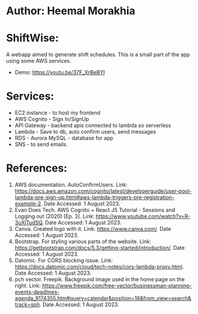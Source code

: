 # Author: Heemal Morakhia

# ShiftWise:

A webapp aimed to generate shift schedules. This is a small part of the app using some AWS services.

- Demo: https://youtu.be/37F_XrBeBYI

# Services:

- EC2 instance - to host my frontend
- AWS Cognito - Sign In/SignUp
- API Gateway - backend apis connected to lambda so serverless
- Lambda - Save to db, auto confirm users, send messages
- RDS - Aurora MySQL - database for app
- SNS - to send emails.

# References:

1. AWS documentation. AutoConfirmUsers. Link: https://docs.aws.amazon.com/cognito/latest/developerguide/user-pool-lambda-pre-sign-up.html#aws-lambda-triggers-pre-registration-example-2. Date Accessed: 1 August 2023.
2. Evan Does Tech. AWS Cognito + React JS Tutorial - Sessions and Logging out (2020) [Ep. 3]. Link: https://www.youtube.com/watch?v=R-3uXlTudSQ. Date Accessed: 1 August 2023.
3. Canva. Created logo with it. Link: https://www.canva.com/. Date Accessed: 1 August 2023.
4. Bootstrap. For styling various parts of the website. Link: https://getbootstrap.com/docs/5.3/getting-started/introduction/. Date Accessed: 1 August 2023.
5. Datomic. For CORS blocking issue. Link: https://docs.datomic.com/cloud/tech-notes/cors-lambda-proxy.html. Date Accessed: 1 August 2023.
6. pch vector. Freepik. Background image used in the home page on the right. Link: https://www.freepik.com/free-vector/businessman-planning-events-deadlines-agenda_9174355.htm#query=calendar&position=16&from_view=search&track=sph. Date Accessed: 1 August 2023.

